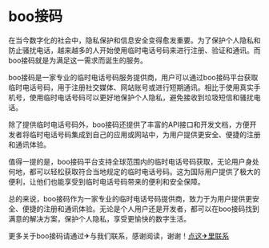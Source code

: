 # boo接码

在当今数字化的社会中，隐私保护和信息安全变得愈发重要。为了保护个人隐私和防止骚扰电话，越来越多的人开始使用临时电话号码来进行注册、验证和通讯。而boo接码就是为满足这一需求而诞生的服务。

boo接码是一家专业的临时电话号码服务提供商，用户可以通过boo接码平台获取临时电话号码，用于注册社交媒体、网站账号或进行短期通讯。相比于使用真实手机号，使用临时电话号码可以更好地保护个人隐私，避免接收到垃圾短信和骚扰电话。

除了提供临时电话号码外，boo接码还提供了丰富的API接口和开发文档，方便开发者将临时电话号码集成到自己的应用或网站中，为用户提供更安全、便捷的注册和通讯体验。

值得一提的是，boo接码平台支持全球范围内的临时电话号码获取，无论用户身处何地，都可以轻松获取符合当地规定的临时电话号码。这为国际用户提供了极大的便利，让他们也能享受到临时电话号码带来的便利和安全保障。

总的来说，boo接码作为一家专业的临时电话号码提供商，致力于为用户提供更安全、便捷的注册和通讯体验。无论是个人用户还是开发者，都可以在boo接码找到满意的解决方案，保护个人隐私，享受更愉快的数字生活。

更多关于boo接码请通过✈与我们联系，感谢阅读，谢谢！[点这✈里联系](https://d.k02.cc)